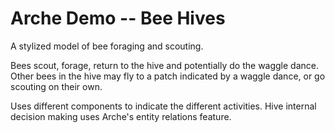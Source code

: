 # Arche Demo -- Bee Hives

A stylized model of bee foraging and scouting.

Bees scout, forage, return to the hive and potentially do the waggle dance.
Other bees in the hive may fly to a patch indicated by a waggle dance,
or go scouting on their own.

Uses different components to indicate the different activities.
Hive internal decision making uses Arche's entity relations feature.

